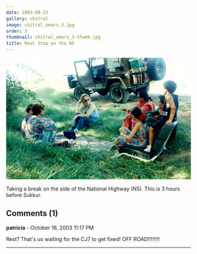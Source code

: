 ```yaml
---
date: 2003-08-23
gallery: chitral
image: chitral_omars_3.jpg
order: 3
thumbnail: chitral_omars_3-thumb.jpg
title: Rest Stop on the N5
---
```


![Rest Stop on the N5](./chitral_omars_3.jpg)

Taking a break on the side of the National Highway (N5). This is 3 hours before Sukkur.

<div id="comments">

## Comments (1)

**patricia** - October 16, 2003 11:17 PM

Rest? That's us waiting for the CJ7 to get fixed! OFF ROAD!!!!!!!!

---

</div>